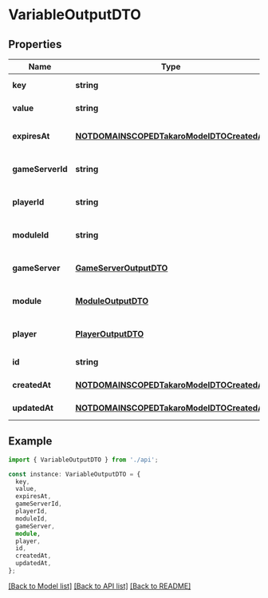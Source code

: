 # VariableOutputDTO

## Properties

| Name             | Type                                                                                    | Description | Notes                             |
| ---------------- | --------------------------------------------------------------------------------------- | ----------- | --------------------------------- |
| **key**          | **string**                                                                              |             | [default to undefined]            |
| **value**        | **string**                                                                              |             | [default to undefined]            |
| **expiresAt**    | [**NOTDOMAINSCOPEDTakaroModelDTOCreatedAt**](NOTDOMAINSCOPEDTakaroModelDTOCreatedAt.md) |             | [optional] [default to undefined] |
| **gameServerId** | **string**                                                                              |             | [optional] [default to undefined] |
| **playerId**     | **string**                                                                              |             | [optional] [default to undefined] |
| **moduleId**     | **string**                                                                              |             | [optional] [default to undefined] |
| **gameServer**   | [**GameServerOutputDTO**](GameServerOutputDTO.md)                                       |             | [optional] [default to undefined] |
| **module**       | [**ModuleOutputDTO**](ModuleOutputDTO.md)                                               |             | [optional] [default to undefined] |
| **player**       | [**PlayerOutputDTO**](PlayerOutputDTO.md)                                               |             | [optional] [default to undefined] |
| **id**           | **string**                                                                              |             | [default to undefined]            |
| **createdAt**    | [**NOTDOMAINSCOPEDTakaroModelDTOCreatedAt**](NOTDOMAINSCOPEDTakaroModelDTOCreatedAt.md) |             | [default to undefined]            |
| **updatedAt**    | [**NOTDOMAINSCOPEDTakaroModelDTOCreatedAt**](NOTDOMAINSCOPEDTakaroModelDTOCreatedAt.md) |             | [default to undefined]            |

## Example

```typescript
import { VariableOutputDTO } from './api';

const instance: VariableOutputDTO = {
  key,
  value,
  expiresAt,
  gameServerId,
  playerId,
  moduleId,
  gameServer,
  module,
  player,
  id,
  createdAt,
  updatedAt,
};
```

[[Back to Model list]](../README.md#documentation-for-models) [[Back to API list]](../README.md#documentation-for-api-endpoints) [[Back to README]](../README.md)
